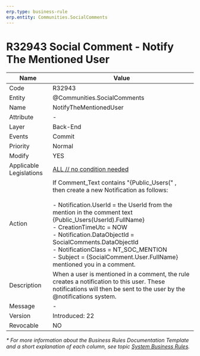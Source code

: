```yaml
---
erp.type: business-rule
erp.entity: Communities.SocialComments
---
```


# R32943 Social Comment - Notify The Mentioned User

| Name | Value |
| ---- | ----- |
| Code | R32943 |
| Entity | @Communities.SocialComments |
| Name | NotifyTheMentionedUser |
| Attribute | - |
| Layer | Back-End |
| Events | Commit |
| Priority | Normal |
| Modify | YES |
| Applicable Legislations | [ALL // no condition needed](xref:applicable-legislations) |
| Action | If Comment_Text contains "{Public_Users(" , <br> then create a new Notification as follows: <br><br> - Notification.UserId = the UserId from the mention in the comment text {Public_Users(UserId).FullName} <br> - CreationTimeUtc =  NOW <br> - Notification.DataObjectId = SocialComments.DataObjectId <br> - NotificationClass = NT_SOC_MENTION <br> - Subject = {SocialComment.User.FullName} mentioned you in a comment. |
| Description| When a user is mentioned in a comment, the rule creates a notification to this user. These notifications will then be sent to the user by the @notifications system.|  
| Message | - |
| Version | Introduced: 22 |
| Revocable | NO |

*\* For more information about the Business Rules Documentation Template and a short explanation of each column, see
topic [System Business Rules](../templates/template-description-system-business-rules.md).*

